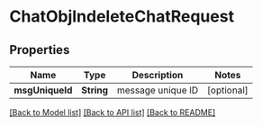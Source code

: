 # ChatObjIndeleteChatRequest

## Properties
Name | Type | Description | Notes
------------ | ------------- | ------------- | -------------
**msgUniqueId** | **String** | message unique ID | [optional] 

[[Back to Model list]](../README.md#documentation-for-models) [[Back to API list]](../README.md#documentation-for-api-endpoints) [[Back to README]](../README.md)


